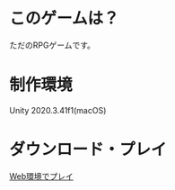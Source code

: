 # このゲームは？
ただのRPGゲームです。
# 制作環境
Unity 2020.3.41f1(macOS)
# ダウンロード・プレイ
[Web環境でプレイ](https://unityroom.com/games/tkrps-rpg)
